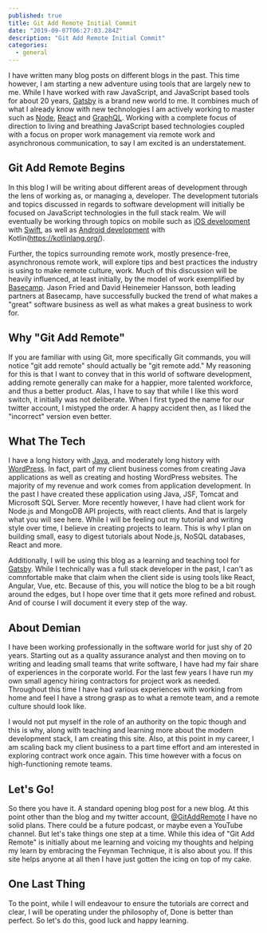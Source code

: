 ```yaml
---
published: true
title: Git Add Remote Initial Commit
date: "2019-09-07T06:27:03.284Z"
description: "Git Add Remote Initial Commit"
categories:
  - general
---
```


I have written many blog posts on different blogs in the past. This time however, I am starting a new adventure using tools that are largely new to me. While I have worked with raw JavaScript, and JavaScript based tools for about 20 years, [Gatsby](https://www.gatsbyjs.org) is a brand new world to me. It combines much of what I already know with new technologies I am actively working to master such as [Node](https://nodejs.org), [React](https://reactjs.org/) and [GraphQL](https://graphql.org/). Working with a complete focus of direction to living and breathing JavaScript based technologies coupled with a focus on proper work management via remote work and asynchronous communication, to say I am excited is an understatement.

## Git Add Remote Begins

In this blog I‌ will be writing about different areas of development through the lens of working as, or managing a, developer. The development tutorials and topics discussed in regards to software development will initially be focused on JavaScript technologies in the full stack realm. We will eventually be working through topics on mobile such as [iOS development](https://developer.apple.com/swift/) with [Swift](https://swift.org/), as well as [Android development](https://developer.android.com/kotlin) with Kotlin(https://kotlinlang.org/). 

Further, the topics surrounding remote work, mostly presence-free, asynchronous remote work, will explore tips and best practices the industry is using to make remote culture, work. Much of this discussion will be heavily influenced, at least initially, by the model of work exemplified by [Basecamp](https://basecamp.com/). Jason Fried and David Heinemeier Hansson, both leading partners at Basecamp, have successfully bucked the trend of what makes a "great" software business as well as what makes a great business to work for.

## Why "Git Add Remote"
If you are familiar with using Git, more specifically Git commands, you will notice "git add remote" should actually be "git remote add." My reasoning for this is that I want to convey that in this world of software development, adding remote generally can make for a happier, more talented workforce, and thus a better product. Alas, I have to say that while I like this word switch, it initially was not deliberate. When I first typed the name for our twitter account, I mistyped the order. A happy accident then, as I liked the "incorrect" version even better.

## What The Tech
I have a long history with [Java](https://www.java.com/en/), and moderately long history with [WordPress](https://wordpress.org/). In fact, part of my client business comes from creating Java applications as well as creating and hosting WordPress websites. The majority of my revenue and work comes from application development. In the past I have created these application using Java, JSF, Tomcat and Microsoft SQL Server. More recently however, I have had client work for Node.js and MongoDB API projects, with react clients. And that is largely what you will see here. While I will be feeling out my tutorial and writing style over time, I believe in creating projects to learn. This is why I plan on building small, easy to digest tutorials about Node.js, NoSQL databases, React and more.

Additionally, I will be using this blog as a learning and teaching tool for [Gatsby](https://www.gatsbyjs.org). While I technically was a full stack developer in the past, I can't as comnfortable make that claim when the client side is using tools like React, Angular, Vue, etc. Because of this, you will notice the blog to be a bit rough around the edges, but I hope over time that it gets more refined and robust. And of course I will document it every step of the way.


## About Demian
I have been working professionally in the software world for just shy of 20 years. Starting out as a quality assurance analyst and then moving on to writing and leading small teams that write software, I have had my fair share of experiences in the corporate world. For the last few years I have run my own small agency hiring contractors for project work as needed. Throughout this time I have had various experiences with working from home and feel I have a strong grasp as to what a remote team, and a remote culture should look like. 

I would not put myself in the role of an authority on the topic though and this is why, along with teaching and learning more about the modern development stack, I am creating this site. Also, at this point in my career, I am scaling back my client business to a part time effort and am interested in exploring contract work once again. This time however with a focus on high-functioning remote teams.

## Let's Go!
So there you have it. A standard opening blog post for a new blog. At this point other than the blog and my twitter account, [@GitAddRemote](http://twitter.com/gitaddremote) I have no solid plans. There could be a future podcast, or maybe even a YouTube channel. But let's take things one step at a time. While this idea of "Git Add Remote" is initially about me learning and voicing my thoughts and helping my learn by embracing the Feynman Technique, it is also about you.  If this site helps anyone at all then I have just gotten the icing on top of my cake.

## One Last Thing
To the point, while I will endeavour to ensure the tutorials are correct and clear, I will be operating under the philosophy of, Done is better than perfect. So let's do this, good luck and happy learning.
